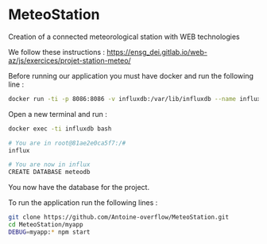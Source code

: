 # MeteoStation
Creation of a connected meteorological station with WEB technologies

We follow these instructions : https://ensg_dei.gitlab.io/web-az/js/exercices/projet-station-meteo/

Before running our application you must have docker and run the following line : 
``` bash
docker run -ti -p 8086:8086 -v influxdb:/var/lib/influxdb --name influxdb influxdb:1.8 bash
```

Open a new terminal and run : 
```bash
docker exec -ti influxdb bash

# You are in root@81ae2e0ca5f7:/#
influx

# You are now in influx
CREATE DATABASE meteodb
```

You now have the database for the project.

To run the application run the following lines : 
``` bash
git clone https://github.com/Antoine-overflow/MeteoStation.git
cd MeteoStation/myapp
DEBUG=myapp:* npm start
``` 
